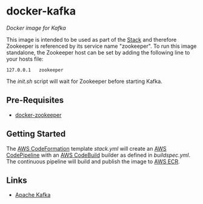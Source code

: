 # docker-kafka
_Docker image for Kafka_

This image is intended to be used as part of the [Stack](https://github.com/varunmc/docker-stack) and therefore Zookeeper is referenced by its service name "zookeeper". To run this image standalone, the Zookeeper host can be set by adding the following line to your hosts file:

```
127.0.0.1   zookeeper
```

The _init.sh_ script will wait for Zookeeper before starting Kafka. 

## Pre-Requisites
* [docker-zookeeper](https://github.com/varunmc/docker-zookeeper)

## Getting Started
The [AWS CodeFormation](https://console.aws.amazon.com/cloudformation/home?region=us-east-1#/stack/detail?stackId=arn:aws:cloudformation:us-east-1:497513737772:stack%2FKafka%2Fe9f68bc0-91d5-11e7-9a79-50d5cd265c36) template _stack.yml_ will create an [AWS CodePipeline](https://console.aws.amazon.com/codepipeline/home?region=us-east-1#/view/Kafka) with an [AWS CodeBuild](https://console.aws.amazon.com/codebuild/home?region=us-east-1#/projects/Kafka/view) builder as defined in _buildspec.yml_. The continuous pipeline will build and publish the image to [AWS ECR](https://console.aws.amazon.com/ecs/home?region=us-east-1#/repositories/mc.varun:kafka#images;tagStatus=ALL).

## Links
* [Apache Kafka](https://kafka.apache.org)
